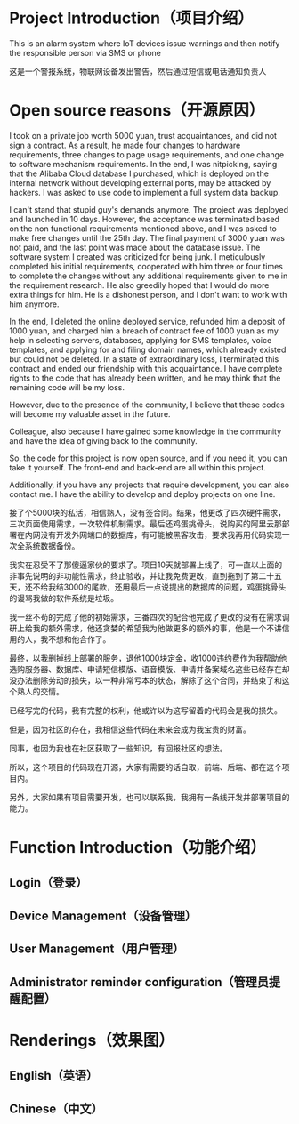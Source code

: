 # Project Introduction（项目介绍）
This is an alarm system where IoT devices issue warnings and then notify the responsible person via SMS or phone

这是一个警报系统，物联网设备发出警告，然后通过短信或电话通知负责人

# Open source reasons（开源原因）
I took on a private job worth 5000 yuan, trust acquaintances, and did not sign a contract. As a result, he made four changes to hardware requirements, three changes to page usage requirements, and one change to software mechanism requirements. In the end, I was nitpicking, saying that the Alibaba Cloud database I purchased, which is deployed on the internal network without developing external ports, may be attacked by hackers. I was asked to use code to implement a full system data backup.

I can't stand that stupid guy's demands anymore. The project was deployed and launched in 10 days. However, the acceptance was terminated based on the non functional requirements mentioned above, and I was asked to make free changes until the 25th day. The final payment of 3000 yuan was not paid, and the last point was made about the database issue. The software system I created was criticized for being junk.
I meticulously completed his initial requirements, cooperated with him three or four times to complete the changes without any additional requirements given to me in the requirement research. He also greedily hoped that I would do more extra things for him. He is a dishonest person, and I don't want to work with him anymore.

In the end, I deleted the online deployed service, refunded him a deposit of 1000 yuan, and charged him a breach of contract fee of 1000 yuan as my help in selecting servers, databases, applying for SMS templates, voice templates, and applying for and filing domain names, which already existed but could not be deleted. In a state of extraordinary loss, I terminated this contract and ended our friendship with this acquaintance.
I have complete rights to the code that has already been written, and he may think that the remaining code will be my loss.

However, due to the presence of the community, I believe that these codes will become my valuable asset in the future.

Colleague, also because I have gained some knowledge in the community and have the idea of giving back to the community.

So, the code for this project is now open source, and if you need it, you can take it yourself. The front-end and back-end are all within this project.

Additionally, if you have any projects that require development, you can also contact me. I have the ability to develop and deploy projects on one line.

接了个5000块的私活，相信熟人，没有签合同。结果，他更改了四次硬件需求，三次页面使用需求，一次软件机制需求。最后还鸡蛋挑骨头，说购买的阿里云那部署在内网没有开发外网端口的数据库，有可能被黑客攻击，要求我再用代码实现一次全系统数据备份。

我实在忍受不了那傻逼家伙的要求了。项目10天就部署上线了，可一直以上面的非事先说明的非功能性需求，终止验收，并让我免费更改，直到拖到了第二十五天，还不给我结3000的尾款，还用最后一点说提出的数据库的问题，鸡蛋挑骨头的谩骂我做的软件系统是垃圾。

我一丝不苟的完成了他的初始需求，三番四次的配合他完成了更改的没有在需求调研上给我的额外需求，他还贪婪的希望我为他做更多的额外的事，他是一个不讲信用的人，我不想和他合作了。

最终，以我删掉线上部署的服务，退他1000块定金，收1000违约费作为我帮助他选购服务器、数据库、申请短信模版、语音模版、申请并备案域名这些已经存在却没办法删除劳动的损失，以一种非常亏本的状态，解除了这个合同，并结束了和这个熟人的交情。

已经写完的代码，我有完整的权利，他或许以为这写留着的代码会是我的损失。

但是，因为社区的存在，我相信这些代码在未来会成为我宝贵的财富。

同事，也因为我也在社区获取了一些知识，有回报社区的想法。

所以，这个项目的代码现在开源，大家有需要的话自取，前端、后端、都在这个项目内。

另外，大家如果有项目需要开发，也可以联系我，我拥有一条线开发并部署项目的能力。

# Function Introduction（功能介绍）
## Login（登录）
## Device Management（设备管理）
## User Management（用户管理）
## Administrator reminder configuration（管理员提醒配置）
# Renderings（效果图）
## English（英语）

## Chinese（中文）
